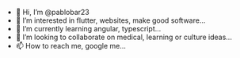 - 👋 Hi, I’m @pablobar23
- 👀 I’m interested in flutter, websites, make good software...
- 🌱 I’m currently learning angular, typescript...
- 💞️ I’m looking to collaborate on medical, learning or culture ideas...
- 📫 How to reach me, google me...

<!---
Hello Wolrd
--->
